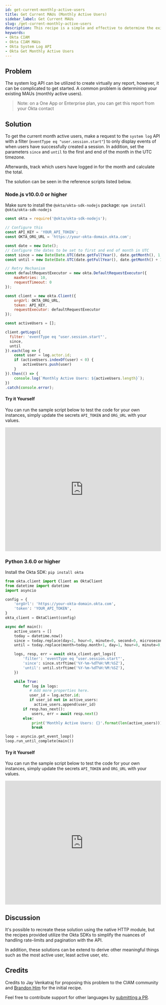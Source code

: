 ```yaml
---
id: get-current-monthly-active-users
title: Get Current MAUs (Monthly Active Users)
sidebar_label: Get Current MAUs
slug: /get-current-monthly-active-users
description: This recipe is a simple and effective to determine the existing MAU (monthly active user) consumption for the month.
keywords:
- Okta CIAM
- Okta CIAM MAUs
- Okta System Log API
- Okta Get Monthly Active Users
---
```


## Problem
The system log API can be utilized to create virtually any report, however, it can be complicated to get started. A common problem is determining your existing MAUs (monthly active users).

> Note: on a One App or Enterprise plan, you can get this report from your Okta contact

## Solution
To get the current month active users, make a request to the `system log` API with a filter (`eventType eq "user.session.start"`) to only display events of when users have successfully created a session. In addition, set the parameters `since` and `until` to the first and end of the month in the UTC timezone.

Afterwards, track which users have logged in for the month and calculate the total.

The solution can be seen in the reference scripts listed below.

### Node.js v10.0.0 or higher
Make sure to install the `@okta/okta-sdk-nodejs` package: `npm install @okta/okta-sdk-nodejs`

```javascript
const okta = require('@okta/okta-sdk-nodejs');

// Configure this
const API_KEY = 'YOUR_API_TOKEN';
const OKTA_ORG_URL = 'https://your-okta-domain.okta.com';

const date = new Date();
// Configure the dates to be set to first and end of month in UTC 
const since = new Date(Date.UTC(date.getFullYear(), date.getMonth(), 1, 0, 0, 0, 0)).toISOString();
const until = new Date(Date.UTC(date.getFullYear(), date.getMonth() + 1, 0, 0, 0, 0, 0)).toISOString();

// Retry Mechanism
const defaultRequestExecutor = new okta.DefaultRequestExecutor({
    maxRetries: 10,
    requestTimeout: 0 
});

const client = new okta.Client({
    orgUrl: OKTA_ORG_URL,
    token: API_KEY,
    requestExecutor: defaultRequestExecutor
});

const activeUsers = [];

client.getLogs({
  filter: 'eventType eq "user.session.start"',
  since,
  until
}).each(log => {
    const user = log.actor.id;
    if (activeUsers.indexOf(user) < 0) {
        activeUsers.push(user)
    }
}).then(() => {
    console.log(`Monthly Active Users: ${activeUsers.length}`);
})
.catch(console.error);
```

#### Try it Yourself
You can run the sample script below to test the code for your own instances, simply update the secrets `API_TOKEN` and `ORG_URL` with your values.

<iframe height="400px" width="100%" src="https://replit.com/@brh55/get-mau-nodejs?lite=true" scrolling="no" frameborder="no" allowtransparency="true" allowfullscreen="true" sandbox="allow-forms allow-pointer-lock allow-popups allow-same-origin allow-scripts allow-modals"></iframe>


### Python 3.6.0 or higher
Install the Okta SDK: `pip install okta`

```python
from okta.client import Client as OktaClient
from datetime import datetime
import asyncio

config = {
    'orgUrl': 'https://your-okta-domain.okta.com',
    'token': 'YOUR_API_TOKEN',
}
okta_client = OktaClient(config)

async def main():
    active_users = []
    today = datetime.now()
    since = today.replace(day=1, hour=0, minute=0, second=0, microsecond=0)
    until = today.replace(month=today.month+1, day=1, hour=0, minute=0, second=0, microsecond=0)

    logs, resp, err = await okta_client.get_logs({
        'filter': 'eventType eq "user.session.start"',
        'since': since.strftime('%Y-%m-%dT%H:%M:%SZ'),
        'until': until.strftime('%Y-%m-%dT%H:%M:%SZ'),
    })

    while True:
        for log in logs:
           # Add more properties here.
           user_id = log.actor.id;
           if user_id not in active_users:
             active_users.append(user_id)
        if resp.has_next():
            users, err = await resp.next()
        else:
            print('Monthly Active Users: {}'.format(len(active_users)))
            break

loop = asyncio.get_event_loop()
loop.run_until_complete(main())
```

#### Try it Yourself
You can run the sample script below to test the code for your own instances, simply update the secrets `API_TOKEN` and `ORG_URL` with your values.

<iframe height="400px" width="100%" src="https://replit.com/@brh55/OKTA-MAU-SAMPLE?lite=true" scrolling="no" frameborder="no" allowtransparency="true" allowfullscreen="true" sandbox="allow-forms allow-pointer-lock allow-popups allow-same-origin allow-scripts allow-modals"></iframe>

## Discussion
It's possible to recreate these solution using the native HTTP module, but the recipes provided utilize the Okta SDKs to simplify the nuances of handling rate-limits and pagination with the API.

In addition, these solutions can be extend to derive other meaningful things such as the most active user, least active user, etc.

## Credits
Credits to Jay Venkatraj for proposing this problem to the CIAM community and [Brandon Him](https://github.com/brh55) for the initial recipe.

Feel free to contribute support for other languages by [submitting a PR](https://github.com/OktaCIAM/cookbook/pulls).
